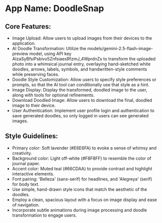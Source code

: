 # **App Name**: DoodleSnap

## Core Features:

- Image Upload: Allow users to upload images from their devices to the application.
- AI Doodle Transformation: Utilize the models/gemini-2.5-flash-image-preview model, using API key AIzaSyBfsiPsbivx5ZnfsiaesRfzmJ_4WprdnZs to transform the uploaded photo into a whimsical journal entry, overlaying hand-sketched white doodles, arrows, labels, symbols, and handwritten-style comments while preserving faces.
- Doodle Style Customization: Allow users to specify style preferences or prompts, so that the AI tool can conditionally use that style as a hint.
- Image Display: Display the transformed, doodled image to the user, along with tools for optional refinements.
- Download Doodled Image: Allow users to download the final, doodled image to their device.
- User Authentication: Implement user profile login and authentication to save generated doodles, so only logged in users can see generated images.

## Style Guidelines:

- Primary color: Soft lavender (#E6E6FA) to evoke a sense of whimsy and creativity.
- Background color: Light off-white (#F8F8FF) to resemble the color of journal paper.
- Accent color: Muted teal (#66CDAA) to provide contrast and highlight interactive elements.
- Font pairing: 'Belleza' (sans-serif) for headlines, and 'Alegreya' (serif) for body text.
- Use simple, hand-drawn style icons that match the aesthetic of the doodles.
- Employ a clean, spacious layout with a focus on image display and ease of navigation.
- Incorporate subtle animations during image processing and doodle transformation to engage users.